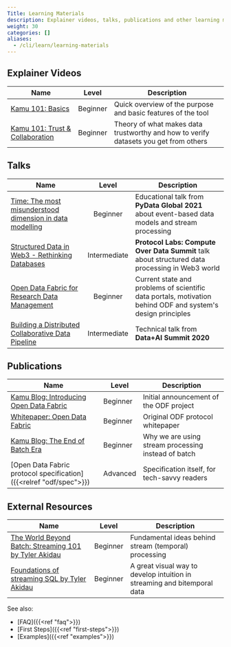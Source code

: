 ```yaml
---
Title: Learning Materials
description: Explainer videos, talks, publications and other learning materials
weight: 30
categories: []
aliases:
  - /cli/learn/learning-materials
---
```



## Explainer Videos

| Name                                                                                                                           |  Level   | Description                                                                          |
| ------------------------------------------------------------------------------------------------------------------------------ | :------: | ------------------------------------------------------------------------------------ |
| [Kamu 101: Basics](https://www.youtube.com/watch?v=oUTiWW6W78A&list=PLV91cS45lwVG20Hicztbv7hsjN6x69MJk)                        | Beginner | Quick overview of the purpose and basic features of the tool                         |
| [Kamu 101: Trust & Collaboration](https://www.youtube.com/watch?v=hN_vpHYmwi0&list=PLV91cS45lwVG20Hicztbv7hsjN6x69MJk&index=2) | Beginner | Theory of what makes data trustworthy and how to verify datasets you get from others |

## Talks

| Name                                                                                                                                                           |    Level     | Description                                                                                                 |
| -------------------------------------------------------------------------------------------------------------------------------------------------------------- | :----------: | ----------------------------------------------------------------------------------------------------------- |
| [Time: The most misunderstood dimension in data modelling](https://www.youtube.com/watch?v=XxKnTusccUM)                                                        |   Beginner   | Educational talk from **PyData Global 2021** about event-based data models and stream processing            |
| [Structured Data in Web3 - Rethinking Databases](https://www.youtube.com/watch?v=ZQ-MdKj3BjU&list=PL_1oLZF_wrbTeLmaYWadPmKCCxjF9zGt0)                          | Intermediate | **Protocol Labs: Compute Over Data Summit** talk about structured data processing in Web3 world             |
| [Open Data Fabric for Research Data Management](https://www.youtube.com/watch?v=Ivh-YDDmRf8)                                                                   |   Beginner   | Current state and problems of scientific data portals, motivation behind ODF and system's design principles |
| [Building a Distributed Collaborative Data Pipeline](https://databricks.com/session_eu20/building-a-distributed-collaborative-data-pipeline-with-apache-spark) | Intermediate | Technical talk from **Data+AI Summit 2020**                                                                 |

## Publications

| Name                                                                                  | Level    | Description                                         |
| ------------------------------------------------------------------------------------- | -------- | --------------------------------------------------- |
| [Kamu Blog: Introducing Open Data Fabric](https://www.kamu.dev/blog/introducing-odf/) | Beginner | Initial announcement of the ODF project             |
| [Whitepaper: Open Data Fabric](https://arxiv.org/abs/2111.06364)                      | Beginner | Original ODF protocol whitepaper                    |
| [Kamu Blog: The End of Batch Era](https://www.kamu.dev/blog/end-of-batch-era/)        | Beginner | Why we are using stream processing instead of batch |
| [Open Data Fabric protocol specification]({{<relref "odf/spec">}})                    | Advanced | Specification itself, for tech-savvy readers        |

## External Resources

| Name                                                                                                                         | Level    | Description                                                              |
| ---------------------------------------------------------------------------------------------------------------------------- | -------- | ------------------------------------------------------------------------ |
| [The World Beyond Batch: Streaming 101 by Tyler Akidau](https://www.oreilly.com/radar/the-world-beyond-batch-streaming-101/) | Beginner | Fundamental ideas behind stream (temporal) processing                    |
| [Foundations of streaming SQL by Tyler Akidau](https://youtu.be/UlPsp7LaA38?si=lZyAVZ6Gew5Mr-wl)                             | Beginner | A great visual way to develop intuition in streaming and bitemporal data |


See also:
- [FAQ]({{<ref "faq">}})
- [First Steps]({{<ref "first-steps">}})
- [Examples]({{<ref "examples">}})
